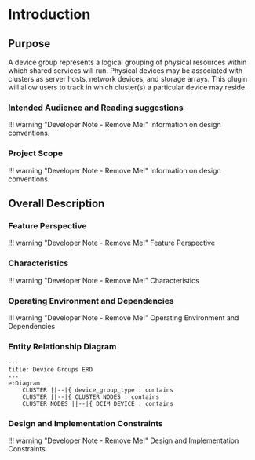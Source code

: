 # Introduction

## Purpose

A device group represents a logical grouping of physical resources within which shared services will run. Physical devices may be associated with clusters as server hosts, network devices, and storage arrays. This plugin will allow users to track in which cluster(s) a particular device may reside.

### Intended Audience and Reading suggestions

!!! warning "Developer Note - Remove Me!"
    Information on design conventions.

### Project Scope

!!! warning "Developer Note - Remove Me!"
    Information on design conventions.

## Overall Description

### Feature Perspective

!!! warning "Developer Note - Remove Me!"
    Feature Perspective

### Characteristics

!!! warning "Developer Note - Remove Me!"
   Characteristics

### Operating Environment and Dependencies

!!! warning "Developer Note - Remove Me!"
    Operating Environment and Dependencies

### Entity Relationship Diagram

```mermaid
---
title: Device Groups ERD
---
erDiagram
    CLUSTER ||--|{ device_group_type : contains
    CLUSTER ||--|{ CLUSTER_NODES : contains
    CLUSTER_NODES ||--|{ DCIM_DEVICE : contains
```

### Design and Implementation Constraints

!!! warning "Developer Note - Remove Me!"
    Design and Implementation Constraints
